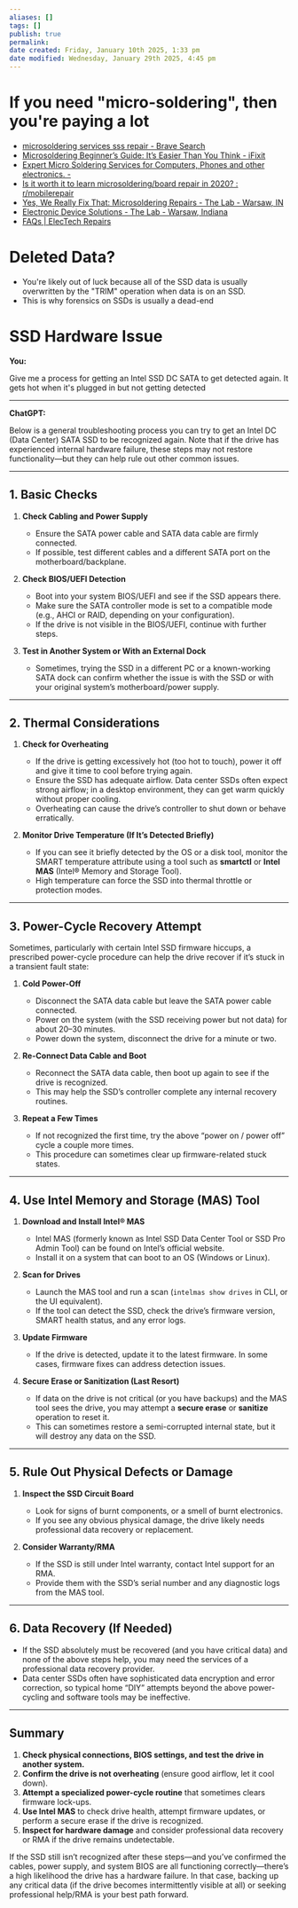 ```yaml
---
aliases: []
tags: []
publish: true
permalink:
date created: Friday, January 10th 2025, 1:33 pm
date modified: Wednesday, January 29th 2025, 4:45 pm
---
```


# If you need "micro-soldering", then you're paying a lot

- [microsoldering services sss repair - Brave Search](https://search.brave.com/search?q=microsoldering+services+sss+repair&source=web&summary=1&conversation=445d08dbc9abfbdd0b52e3 "microsoldering services sss repair - Brave Search")
- [Microsoldering Beginner’s Guide: It’s Easier Than You Think - iFixit](https://www.ifixit.com/News/98168/microsoldering-beginners-guide-its-easier-than-you-think "Microsoldering Beginner’s Guide: It’s Easier Than You Think - iFixit")
- [Expert Micro Soldering Services for Computers, Phones and other electronics. -](https://www.rockitrepairs.com/micro-soldering-services-for-computers-phones-electronics/ "Expert Micro Soldering Services for Computers, Phones and other electronics. -")
- [Is it worth it to learn microsoldering/board repair in 2020? : r/mobilerepair](https://www.reddit.com/r/mobilerepair/comments/irqywg/is_it_worth_it_to_learn_microsolderingboard/ "Is it worth it to learn microsoldering/board repair in 2020? : r/mobilerepair")
- [Yes, We Really Fix That: Microsoldering Repairs - The Lab - Warsaw, IN](https://thelabrepair.com/blog/you-really-fix-that-some-of-our-wildest-repairs/ "Yes, We Really Fix That: Microsoldering Repairs - The Lab - Warsaw, IN")
- [Electronic Device Solutions - The Lab - Warsaw, Indiana](https://thelabrepair.com/solutions/ "Electronic Device Solutions - The Lab - Warsaw, Indiana")
- [FAQs | ElecTech Repairs](https://www.electechrepairs.com/faqs "FAQs | ElecTech Repairs")

# Deleted Data?

- You're likely out of luck because all of the SSD data is usually overwritten by the "TRIM" operation when data is on an SSD.
- This is why forensics on SSDs is usually a dead-end

# SSD Hardware Issue

**You:**

Give me a process for getting an Intel SSD DC SATA to get detected again.  It gets hot when it's plugged in but not getting detected

* * *

**ChatGPT:**

Below is a general troubleshooting process you can try to get an Intel DC (Data Center) SATA SSD to be recognized again. Note that if the drive has experienced internal hardware failure, these steps may not restore functionality—but they can help rule out other common issues.

* * *

## 1. Basic Checks

1. **Check Cabling and Power Supply**
    
    - Ensure the SATA power cable and SATA data cable are firmly connected.
    - If possible, test different cables and a different SATA port on the motherboard/backplane.
2. **Check BIOS/UEFI Detection**
    
    - Boot into your system BIOS/UEFI and see if the SSD appears there.
    - Make sure the SATA controller mode is set to a compatible mode (e.g., AHCI or RAID, depending on your configuration).
    - If the drive is not visible in the BIOS/UEFI, continue with further steps.
3. **Test in Another System or With an External Dock**
    
    - Sometimes, trying the SSD in a different PC or a known-working SATA dock can confirm whether the issue is with the SSD or with your original system’s motherboard/power supply.

* * *

## 2. Thermal Considerations

1. **Check for Overheating**
    
    - If the drive is getting excessively hot (too hot to touch), power it off and give it time to cool before trying again.
    - Ensure the SSD has adequate airflow. Data center SSDs often expect strong airflow; in a desktop environment, they can get warm quickly without proper cooling.
    - Overheating can cause the drive’s controller to shut down or behave erratically.
2. **Monitor Drive Temperature (If It’s Detected Briefly)**
    
    - If you can see it briefly detected by the OS or a disk tool, monitor the SMART temperature attribute using a tool such as **smartctl** or **Intel MAS** (Intel® Memory and Storage Tool).
    - High temperature can force the SSD into thermal throttle or protection modes.

* * *

## 3. Power-Cycle Recovery Attempt

Sometimes, particularly with certain Intel SSD firmware hiccups, a prescribed power-cycle procedure can help the drive recover if it’s stuck in a transient fault state:

1. **Cold Power-Off**
    
    - Disconnect the SATA data cable but leave the SATA power cable connected.
    - Power on the system (with the SSD receiving power but not data) for about 20–30 minutes.
    - Power down the system, disconnect the drive for a minute or two.
2. **Re-Connect Data Cable and Boot**
    
    - Reconnect the SATA data cable, then boot up again to see if the drive is recognized.
    - This may help the SSD’s controller complete any internal recovery routines.
3. **Repeat a Few Times**
    
    - If not recognized the first time, try the above “power on / power off” cycle a couple more times.
    - This procedure can sometimes clear up firmware-related stuck states.

* * *

## 4. Use Intel Memory and Storage (MAS) Tool

1. **Download and Install Intel® MAS**
    
    - Intel MAS (formerly known as Intel SSD Data Center Tool or SSD Pro Admin Tool) can be found on Intel’s official website.
    - Install it on a system that can boot to an OS (Windows or Linux).
2. **Scan for Drives**
    
    - Launch the MAS tool and run a scan (`intelmas show drives` in CLI, or the UI equivalent).
    - If the tool can detect the SSD, check the drive’s firmware version, SMART health status, and any error logs.
3. **Update Firmware**
    
    - If the drive is detected, update it to the latest firmware. In some cases, firmware fixes can address detection issues.
4. **Secure Erase or Sanitization (Last Resort)**
    
    - If data on the drive is not critical (or you have backups) and the MAS tool sees the drive, you may attempt a **secure erase** or **sanitize** operation to reset it.
    - This can sometimes restore a semi-corrupted internal state, but it will destroy any data on the SSD.

* * *

## 5. Rule Out Physical Defects or Damage

1. **Inspect the SSD Circuit Board**
    
    - Look for signs of burnt components, or a smell of burnt electronics.
    - If you see any obvious physical damage, the drive likely needs professional data recovery or replacement.
2. **Consider Warranty/RMA**
    
    - If the SSD is still under Intel warranty, contact Intel support for an RMA.
    - Provide them with the SSD’s serial number and any diagnostic logs from the MAS tool.

* * *

## 6. Data Recovery (If Needed)

- If the SSD absolutely must be recovered (and you have critical data) and none of the above steps help, you may need the services of a professional data recovery provider.
- Data center SSDs often have sophisticated data encryption and error correction, so typical home “DIY” attempts beyond the above power-cycling and software tools may be ineffective.

* * *

## Summary

1. **Check physical connections, BIOS settings, and test the drive in another system.**
2. **Confirm the drive is not overheating** (ensure good airflow, let it cool down).
3. **Attempt a specialized power-cycle routine** that sometimes clears firmware lock-ups.
4. **Use Intel MAS** to check drive health, attempt firmware updates, or perform a secure erase if the drive is recognized.
5. **Inspect for hardware damage** and consider professional data recovery or RMA if the drive remains undetectable.

If the SSD still isn’t recognized after these steps—and you’ve confirmed the cables, power supply, and system BIOS are all functioning correctly—there’s a high likelihood the drive has a hardware failure. In that case, backing up any critical data (if the drive becomes intermittently visible at all) or seeking professional help/RMA is your best path forward.